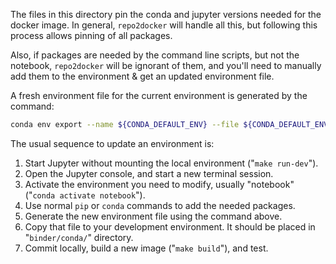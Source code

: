 The files in this directory pin the conda and jupyter versions needed for the
docker image. In general, `repo2docker` will handle all this, but following
this process allows pinning of all packages.

Also, if packages are needed by the command line scripts, but not the notebook,
`repo2docker` will be ignorant of them, and you'll need to manually add them to
the environment & get an updated environment file.

A fresh environment file for the current environment is generated by the command:

```bash
conda env export --name ${CONDA_DEFAULT_ENV} --file ${CONDA_DEFAULT_ENV}.yml
```

The usual sequence to update an environment is:

1. Start Jupyter without mounting the local environment ("`make run-dev`").
2. Open the Jupyter console, and start a new terminal session.
3. Activate the environment you need to modify, usually "notebook" ("`conda
   activate notebook`").
4. Use normal `pip` or `conda` commands to add the needed packages.
5. Generate the new environment file using the command above.
6. Copy that file to your development environment. It should be placed in
   "`binder/conda/`" directory.
7. Commit locally, build a new image ("`make build`"), and test.
